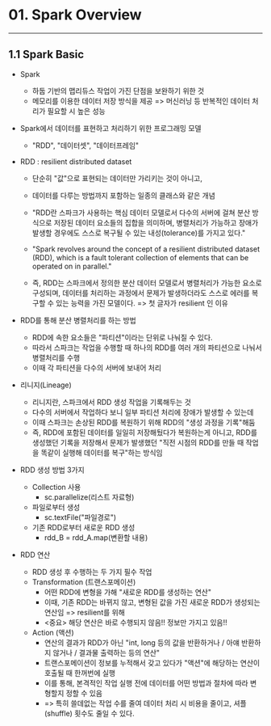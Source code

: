 # 01. Spark Overview

---
## 1.1 Spark Basic

- Spark
  - 하둡 기반의 맵리듀스 작업이 가진 단점을 보완하기 위한 것
  - 메모리를 이용한 데이터 저장 방식을 제공 => 머신러닝 등 반복적인 데이터 처리가 필요할 시 높은 성능
  
  
- Spark에서 데이터를 표현하고 처리하기 위한 프로그래밍 모델
  - "RDD", "데이터셋", "데이터프레임"


- RDD : resilient distributed dataset
  - 단순히 "값"으로 표현되는 데이터만 가리키는 것이 아니고,
  - 데이터를 다루는 방법까지 포함하는 일종의 클래스와 같은 개념
  - "RDD란 스파크가 사용하는 핵심 데이터 모델로서 다수의 서버에 걸쳐 분산 방식으로 저장된 데이터 요소들의 집합을 의미하며,
    병렬처리가 가능하고 장애가 발생할 경우에도 스스로 복구될 수 있는 내성(tolerance)를 가지고 있다."
  - "Spark revolves around the concept of a resilient distributed dataset (RDD), which is a fault tolerant collection of elements that can be operated on in parallel."

  - 즉, RDD는 스파크에서 정의한 분산 데이터 모델로서 병렬처리가 가능한 요소로 구성되며,
    데이터를 처리하는 과정에서 문제가 발생하더라도 스스로 에러를 복구할 수 있는 능력을 가진 모델이다.
    => 첫 글자가 resilient 인 이유
    
    
- RDD를 통해 분산 병렬처리를 하는 방법
  - RDD에 속한 요소들은 "파티션"이라는 단위로 나눠질 수 있다.
  - 따라서 스파크는 작업을 수행할 때 하나의 RDD를 여러 개의 파티션으로 나눠서 병렬처리를 수행
  - 이때 각 파티션을 다수의 서버에 보내어 처리


- 리니지(Lineage)
  - 리니지란, 스파크에서 RDD 생성 작업을 기록해두는 것
  - 다수의 서버에서 작업하다 보니 일부 파티션 처리에 장애가 발생할 수 있는데
  - 이때 스파크는 손상된 RDD를 복원하기 위해 RDD의 "생성 과정을 기록"해둠
  - 즉, RDD에 포함된 데이터를 일일히 저장해뒀다가 복원하는게 아니고, 
    RDD를 생성했던 기록을 저장해서 문제가 발생했던 "직전 시점의 RDD를 만들 때 작업을 똑같이 실행해 데이터를 복구"하는 방식임 
    
    
- RDD 생성 방법 3가지
  - Collection 사용
    - sc.parallelize(리스트 자료형)
  - 파일로부터 생성
    - sc.textFile("파일경로")
  - 기존 RDD로부터 새로운 RDD 생성
    - rdd_B = rdd_A.map(변환할 내용)


- RDD 연산
  - RDD 생성 후 수행하는 두 가지 필수 작업
  - Transformation (트랜스포메이션)
    - 어떤 RDD에 변형을 가해 "새로운 RDD를 생성하는 연산"
    - 이때, 기존 RDD는 바뀌지 않고, 변형된 값을 가진 새로운 RDD가 생성되는 연산임 => resilient를 위해
    - <중요> 해당 연산은 바로 수행되지 않음!! 정보만 가지고 있음!!
  - Action (액션)
    - 연산의 결과가 RDD가 아닌 "int, long 등의 값을 반환하거나 / 아얘 반환하지 않거나 / 결과물 출력하는 등의 연산"
    - 트랜스포메이션이 정보를 누적해서 갖고 있다가 "액션"에 해당하는 연산이 호출될 때 한꺼번에 실행
    - 이를 통해, 본격적인 작업 실행 전에 데이터를 어떤 방법과 절차에 따라 변형할지 정할 수 있음
    - => 특히 쓸데없는 작업 수를 줄여 데이터 처리 시 비용을 줄이고, 셔플(shuffle) 횟수도 줄일 수 있다.






